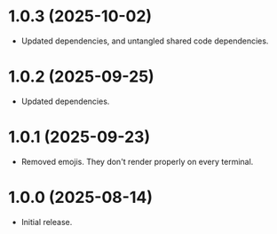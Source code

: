 # 1.0.3 (2025-10-02)
- Updated dependencies, and untangled shared code dependencies.

# 1.0.2 (2025-09-25)
- Updated dependencies.

# 1.0.1 (2025-09-23)
- Removed emojis. They don't render properly on every terminal.

# 1.0.0 (2025-08-14)
- Initial release.